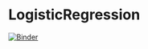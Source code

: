 # LogisticRegression

[![Binder](https://mybinder.org/badge_logo.svg)](https://mybinder.org/v2/gh/Soley02/LogisticRegression)
